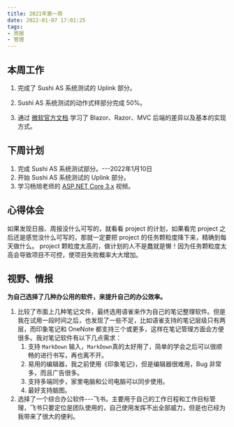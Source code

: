 ```yaml
---
title: 2021年第一周
date: 2022-01-07 17:01:25
tags: 
- 周报
- 管理
---
```


## 本周工作

1. 完成了 Sushi AS 系统测试的 Uplink 部分。

2. Sushi AS 系统测试的动作式样部分完成 50%。

3. 通过 [微软官方文档](https://docs.microsoft.com/zh-cn/aspnet/core/?view=aspnetcore-6.0) 学习了 Blazor、Razor、MVC 后端的差异以及基本的实现方式。

<!-- more -->

## 下周计划

1. 完成 Sushi AS 系统测试部分。---2022年1月10日
2. 开始 Sushi AS 系统测试的 Uplink 部分。
3. 学习杨旭老师的 [ASP.NET Core 3.x](https://www.bilibili.com/video/BV1c441167KQ) 视频。

## 心得体会

如果发现日报、周报没什么可写的，就看看 project 的计划，如果看完 project 之后还是感觉没什么可写的，那就一定要把 project 的任务颗粒度降下来，精确到每天做什么。
project 颗粒度太高的，做计划的人不是蠢就是懒！因为任务颗粒度太高会导致项目不可控，使项目失败概率大大增加。

## 视野、情报

**为自己选择了几种办公用的软件，来提升自己的办公效率。**

1. 比较了市面上几种笔记文件，最终选用语雀来作为自己的笔记整理软件。但是我在试用一段时间之后，也发现了一些不足，比如语雀支持的笔记层级只有两层，而印象笔记和 OneNote 都支持三个或更多，这样在笔记管理方面会方便很多。我对笔记软件有以下几点需求：
   1. 支持 `MarkDown` 输入，`MarkDown`真的太好用了，简单的学会之后可以很顺畅的进行书写，再也离不开。
   2. 易用的编辑器，我之前使用《印象笔记》，但是编辑器很难用，Bug 非常多，而且广告很多。
   3. 支持多端同步，家里电脑和公司电脑可以同步使用。
   4. 最好支持脑图。
2. 选择了一个综合办公软件---飞书。主要用于自己的工作日程和工作目标管理，飞书只要定位是团队使用的，自己使用发挥不出全部威力，但是也已经为我带来了很大的便利。

